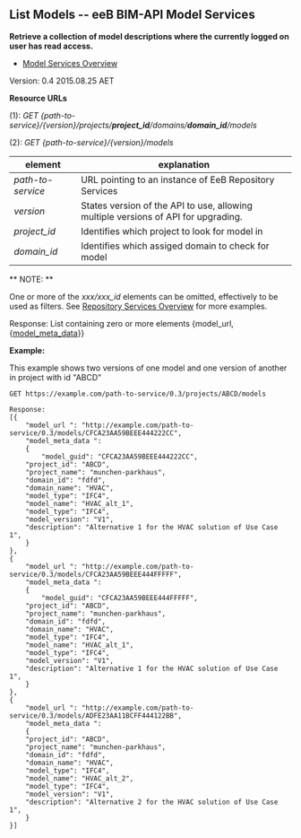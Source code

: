 ## List Models -- eeB BIM-API Model Services

**Retrieve a collection of model descriptions where the currently logged on user has read access.**

* [Model Services Overview](./model_service.md)

Version: 0.4 2015.08.25 AET


**Resource URLs** 

(1): *GET {path-to-service}/{version}/projects/**project_id**/domains/**domain_id**/models*

(2): *GET {path-to-service}/{version}/models*

element | explanation
--------|-----------|
*path-to-service*	|URL pointing to an instance of EeB Repository Services|
*version*	|States version of the API to use, allowing multiple versions of API for upgrading.
*project_id*	|Identifies which project to look for model in
*domain_id*	|Identifies which assiged domain to check for model 


** NOTE: **

One or more of the *xxx/xxx_id* elements can be omitted, effectively to be used as filters. See [Repository Services Overview](./README.md) for more examples.

Response: List containing zero or more elements {model_url,{[model_meta_data](./a_schemata/model_meta_data.md)}} 

**Example:**

This example shows two versions of one model and one version of another in project with id "ABCD"

```
GET https://example.com/path-to-service/0.3/projects/ABCD/models

Response:
[{
    "model_url ": "http://example.com/path-to-service/0.3/models/CFCA23AA59BEEE444222CC",
    "model_meta_data ":
    {
        "model_guid": "CFCA23AA59BEEE444222CC",
	"project_id": "ABCD",
	"project_name": "munchen-parkhaus",
	"domain_id": "fdfd",
	"domain_name": "HVAC",
	"model_type": "IFC4",
	"model_name": "HVAC_alt_1",
	"model_type": "IFC4",
	"model_version": "V1",
	"description": "Alternative 1 for the HVAC solution of Use Case 1",
    }
},
{
    "model_url ": "http://example.com/path-to-service/0.3/models/CFCA23AA59BEEE444FFFFF",
    "model_meta_data ":
    {
        "model_guid": "CFCA23AA59BEEE444FFFFF",
	"project_id": "ABCD",
	"project_name": "munchen-parkhaus",
	"domain_id": "fdfd",
	"domain_name": "HVAC",
	"model_type": "IFC4",
	"model_name": "HVAC_alt_1",
	"model_type": "IFC4",
	"model_version": "V1",
	"description": "Alternative 1 for the HVAC solution of Use Case 1",
    }
},
{
    "model_url ": "http://example.com/path-to-service/0.3/models/ADFE23AA11BCFF444122BB",
    "model_meta_data ":
    {
	"project_id": "ABCD",
	"project_name": "munchen-parkhaus",
	"domain_id": "fdfd",
	"domain_name": "HVAC",
	"model_type": "IFC4",
	"model_name": "HVAC_alt_2",
	"model_type": "IFC4",
	"model_version": "V1",
	"description": "Alternative 2 for the HVAC solution of Use Case 1",
    }
}]
```
